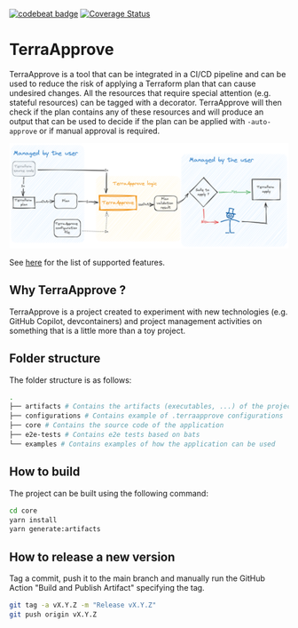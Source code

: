 [![codebeat badge](https://codebeat.co/badges/4958e7a7-5e47-4210-8beb-167ed55078e8)](https://codebeat.co/projects/github-com-giovannibaratta-terraapprove-main) [![Coverage Status](https://coveralls.io/repos/github/giovannibaratta/TerraApprove/badge.svg?branch=main)](https://coveralls.io/github/giovannibaratta/TerraApprove?branch=main)

# TerraApprove

TerraApprove is a tool that can be integrated in a CI/CD pipeline and can be used to reduce the risk of applying a Terraform plan that can cause undesired changes. All the resources that require special attention (e.g. stateful resources) can be tagged with a decorator. TerraApprove will then check if the plan contains any of these resources and will produce an output that can be used to decide if the plan can be applied with `-auto-approve` or if manual approval is required.

![TerraApprove workflow](./images/terraapprove-workflow-v1.excalidraw.png)

See [here](https://giovannibaratta.github.io/TerraApprove/) for the list of supported features.

## Why TerraApprove ?
TerraApprove is a project created to experiment with new technologies (e.g. GitHub Copilot, devcontainers) and project management activities on something that is a little more than a toy project.

## Folder structure

The folder structure is as follows:

```bash
.
├── artifacts # Contains the artifacts (executables, ...) of the project
├── configurations # Contains example of .terraapprove configurations
├── core # Contains the source code of the application
├── e2e-tests # Contains e2e tests based on bats
└── examples # Contains examples of how the application can be used
```

## How to build

The project can be built using the following command:

```bash
cd core
yarn install
yarn generate:artifacts
```

## How to release a new version

Tag a commit, push it to the main branch and manually run the GitHub Action "Build and Publish Artifact" specifying the tag.

```bash
git tag -a vX.Y.Z -m "Release vX.Y.Z"
git push origin vX.Y.Z
```